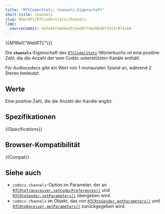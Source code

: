 ```yaml
---
title: "RTCCodecStats: channels-Eigenschaft"
short-title: channels
slug: Web/API/RTCCodecStats/channels
l10n:
  sourceCommit: e82d46feb66ed523ed8f74bd0bd6f4153c87acbb
---
```


{{APIRef("WebRTC")}}

Die **`channels`**-Eigenschaft des [`RTCCodecStats`](/de/docs/Web/API/RTCCodecStats)-Wörterbuchs ist eine positive Zahl, die die Anzahl der vom Codec unterstützten Kanäle enthält.

Für Audiocodecs gibt ein Wert von 1 monauralen Sound an, während 2 Stereo bedeutet.

## Werte

Eine positive Zahl, die die Anzahl der Kanäle angibt.

## Spezifikationen

{{Specifications}}

## Browser-Kompatibilität

{{Compat}}

## Siehe auch

- `codecs.channels`-Option im Parameter, der an [`RTCRtpTransceiver.setCodecPreferences()`](/de/docs/Web/API/RTCRtpTransceiver/setCodecPreferences#channels) und [`RTCRtpSender.setParameters()`](/de/docs/Web/API/RTCRtpSender/setParameters#channels) übergeben wird.
- `codecs.channels` im Objekt, das von [`RTCRtpSender.getParameters()`](/de/docs/Web/API/RTCRtpSender/getParameters#channels) und [`RTCRtpReceiver.getParameters()`](/de/docs/Web/API/RTCRtpReceiver/getParameters#channels) zurückgegeben wird.

